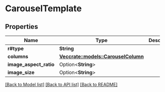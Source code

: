 # CarouselTemplate

## Properties

Name | Type | Description | Notes
------------ | ------------- | ------------- | -------------
**r#type** | **String** |  | 
**columns** | [**Vec<crate::models::CarouselColumn>**](CarouselColumn.md) |  | 
**image_aspect_ratio** | Option<**String**> |  | [optional]
**image_size** | Option<**String**> |  | [optional]

[[Back to Model list]](../README.md#documentation-for-models) [[Back to API list]](../README.md#documentation-for-api-endpoints) [[Back to README]](../README.md)


